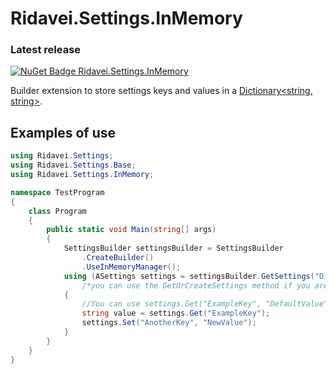 # Ridavei.Settings.InMemory

### Latest release
[![NuGet Badge Ridavei.Settings.InMemory](https://buildstats.info/nuget/Ridavei.Settings.InMemory)](https://www.nuget.org/packages/Ridavei.Settings.InMemory)

Builder extension to store settings keys and values in a [Dictionary<string, string>](https://learn.microsoft.com/en-us/dotnet/api/system.collections.generic.dictionary-2).

## Examples of use

```csharp
using Ridavei.Settings;
using Ridavei.Settings.Base;
using Ridavei.Settings.InMemory;

namespace TestProgram
{
    class Program
    {
        public static void Main(string[] args)
        {
            SettingsBuilder settingsBuilder = SettingsBuilder
                .CreateBuilder()
                .UseInMemoryManager();
            using (ASettings settings = settingsBuilder.GetSettings("DictionaryName")
                /*you can use the GetOrCreateSettings method if you are not sure if the settings dictionary exists*/)
            {
                //You can use settings.Get("ExampleKey", "DefaultValue") if you want to retrieve the default value if the key doesn't exists.
                string value = settings.Get("ExampleKey");
                settings.Set("AnotherKey", "NewValue");
            }
        }
    }
}
```